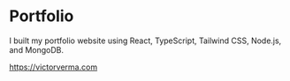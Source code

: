# Portfolio

I built my portfolio website using React, TypeScript, Tailwind CSS, Node.js, and
MongoDB.

https://victorverma.com
